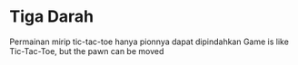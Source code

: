 # Tiga Darah
Permainan mirip tic-tac-toe hanya pionnya dapat dipindahkan
Game is like Tic-Tac-Toe, but the pawn can be moved
